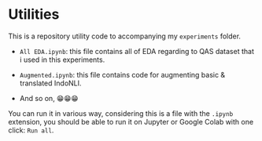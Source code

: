 # Utilities

This is a repository utility code to accompanying my `experiments` folder.

- `All EDA.ipynb`: this file contains all of EDA regarding to QAS dataset that i used in this experiments.

- `Augmented.ipynb`: this file contains code for augmenting basic & translated IndoNLI.

- And so on, :grin::grin::grin:

You can run it in various way, considering this is a file with the `.ipynb` extension, you should be able to run it on Jupyter or Google Colab with one click: `Run all`.

